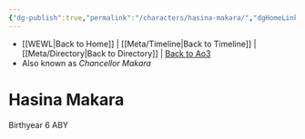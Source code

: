 ```yaml
---
{"dg-publish":true,"permalink":"/characters/hasina-makara/","dgHomeLink":false}
---
```


- [[WEWL\|Back to Home]] | [[Meta/Timeline\|Back to Timeline]] | [[Meta/Directory\|Back to Directory]] | [Back to Ao3](https://archiveofourown.org/works/19334440/chapters/45992584)
- Also known as *Chancellor Makara*

# Hasina Makara

Birthyear 6 ABY 